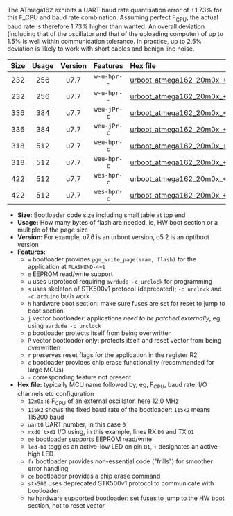 The ATmega162 exhibits a UART baud rate quantisation error of +1.73% for this F_CPU and baud rate combination. Assuming perfect F<sub>CPU</sub>, the actual baud rate is therefore 1.73% higher than wanted. An overall deviation (including that of the oscillator and that of the uploading computer) of up to 1.5% is well within communication tolerance. In practice, up to 2.5% deviation is likely to work with short cables and benign line noise.

|Size|Usage|Version|Features|Hex file|
|:-:|:-:|:-:|:-:|:--|
|232|256|u7.7|`w-u-hpr--`|[urboot_atmega162_20m0x_++76k8_uart0_rxd0_txd1_led+b0_fr_hw.hex](https://raw.githubusercontent.com/stefanrueger/urboot.hex/main/cores/majorcore/atmega162/external_oscillator/fcpu_20m0x/br_++76k8/urboot_atmega162_20m0x_++76k8_uart0_rxd0_txd1_led+b0_fr_hw.hex)|
|232|256|u7.7|`w-u-hpr--`|[urboot_atmega162_20m0x_++76k8_uart1_rxb2_txb3_led+b0_fr_hw.hex](https://raw.githubusercontent.com/stefanrueger/urboot.hex/main/cores/majorcore/atmega162/external_oscillator/fcpu_20m0x/br_++76k8/urboot_atmega162_20m0x_++76k8_uart1_rxb2_txb3_led+b0_fr_hw.hex)|
|336|384|u7.7|`weu-jPr-c`|[urboot_atmega162_20m0x_++76k8_uart0_rxd0_txd1_ee_led+b0_fr_ce.hex](https://raw.githubusercontent.com/stefanrueger/urboot.hex/main/cores/majorcore/atmega162/external_oscillator/fcpu_20m0x/br_++76k8/urboot_atmega162_20m0x_++76k8_uart0_rxd0_txd1_ee_led+b0_fr_ce.hex)|
|336|384|u7.7|`weu-jPr-c`|[urboot_atmega162_20m0x_++76k8_uart1_rxb2_txb3_ee_led+b0_fr_ce.hex](https://raw.githubusercontent.com/stefanrueger/urboot.hex/main/cores/majorcore/atmega162/external_oscillator/fcpu_20m0x/br_++76k8/urboot_atmega162_20m0x_++76k8_uart1_rxb2_txb3_ee_led+b0_fr_ce.hex)|
|318|512|u7.7|`weu-hpr-c`|[urboot_atmega162_20m0x_++76k8_uart0_rxd0_txd1_ee_led+b0_fr_ce_hw.hex](https://raw.githubusercontent.com/stefanrueger/urboot.hex/main/cores/majorcore/atmega162/external_oscillator/fcpu_20m0x/br_++76k8/urboot_atmega162_20m0x_++76k8_uart0_rxd0_txd1_ee_led+b0_fr_ce_hw.hex)|
|318|512|u7.7|`weu-hpr-c`|[urboot_atmega162_20m0x_++76k8_uart1_rxb2_txb3_ee_led+b0_fr_ce_hw.hex](https://raw.githubusercontent.com/stefanrueger/urboot.hex/main/cores/majorcore/atmega162/external_oscillator/fcpu_20m0x/br_++76k8/urboot_atmega162_20m0x_++76k8_uart1_rxb2_txb3_ee_led+b0_fr_ce_hw.hex)|
|422|512|u7.7|`wes-hpr-c`|[urboot_atmega162_20m0x_++76k8_uart0_rxd0_txd1_ee_led+b0_fr_ce_stk500_hw.hex](https://raw.githubusercontent.com/stefanrueger/urboot.hex/main/cores/majorcore/atmega162/external_oscillator/fcpu_20m0x/br_++76k8/urboot_atmega162_20m0x_++76k8_uart0_rxd0_txd1_ee_led+b0_fr_ce_stk500_hw.hex)|
|422|512|u7.7|`wes-hpr-c`|[urboot_atmega162_20m0x_++76k8_uart1_rxb2_txb3_ee_led+b0_fr_ce_stk500_hw.hex](https://raw.githubusercontent.com/stefanrueger/urboot.hex/main/cores/majorcore/atmega162/external_oscillator/fcpu_20m0x/br_++76k8/urboot_atmega162_20m0x_++76k8_uart1_rxb2_txb3_ee_led+b0_fr_ce_stk500_hw.hex)|

- **Size:** Bootloader code size including small table at top end
- **Usage:** How many bytes of flash are needed, ie, HW boot section or a multiple of the page size
- **Version:** For example, u7.6 is an urboot version, o5.2 is an optiboot version
- **Features:**
  + `w` bootloader provides `pgm_write_page(sram, flash)` for the application at `FLASHEND-4+1`
  + `e` EEPROM read/write support
  + `u` uses urprotocol requiring `avrdude -c urclock` for programming
  + `s` uses skeleton of STK500v1 protocol (deprecated); `-c urclock` and `-c arduino` both work
  + `h` hardware boot section: make sure fuses are set for reset to jump to boot section
  + `j` vector bootloader: applications *need to be patched externally*, eg, using `avrdude -c urclock`
  + `p` bootloader protects itself from being overwritten
  + `P` vector bootloader only: protects itself and reset vector from being overwritten
  + `r` preserves reset flags for the application in the register R2
  + `c` bootloader provides chip erase functionality (recommended for large MCUs)
  + `-` corresponding feature not present
- **Hex file:** typically MCU name followed by, eg, F<sub>CPU</sub>, baud rate, I/O channels etc configuration
  + `12m0x` is F<sub>CPU</sub> of an external oscillator, here 12.0 MHz
  + `115k2` shows the fixed baud rate of the bootloader: `115k2` means 115200 baud
  + `uart0` UART number, in this case `0`
  + `rxd0 txd1` I/O using, in this example, lines RX `D0` and TX `D1`
  + `ee` bootloader supports EEPROM read/write
  + `led-b1` toggles an active-low LED on pin `B1`, `+` designates an active-high LED
  + `fr` bootloader provides non-essential code ("frills") for smoother error handling
  + `ce` bootloader provides a chip erase command
  + `stk500` uses deprecated STK500v1 protocol to communicate with bootloader
  + `hw` hardware supported bootloader: set fuses to jump to the HW boot section, not to reset vector
